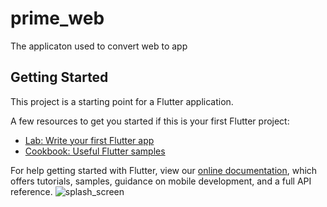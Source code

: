 # prime_web

The applicaton used to convert web to app

## Getting Started

This project is a starting point for a Flutter application.

A few resources to get you started if this is your first Flutter project:

- [Lab: Write your first Flutter app](https://flutter.dev/docs/get-started/codelab)
- [Cookbook: Useful Flutter samples](https://flutter.dev/docs/cookbook)

For help getting started with Flutter, view our
[online documentation](https://flutter.dev/docs), which offers tutorials,
samples, guidance on mobile development, and a full API reference.
![splash_screen](https://user-images.githubusercontent.com/99036793/182131332-1aa028b9-38f9-4ab8-97c4-57855f684e9f.jpg)
